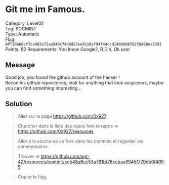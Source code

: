 # Git me im Famous.

Category: Level02  
Tag: SOCMINT  
Type: Automatic  
Flag: `APT{0b66ef7ca982a75aa548c74d8d27ee9310ef94f44ccd1400d08782f0468ea729}`  
Points: 80
Requirements: You know Google?, R.D.V, Ok user

## Message
Good job, you found the github account of the hacker !  
Recon his github repositories, look for anything that look suspicious, maybe you can find something interesting...  

## Solution

> Aller sur le page https://github.com/0x927 

> Chercher dans la liste des repos fork le repos => https://github.com/0x927/resources 

> Aller à la source de ce fork dans les commits et regarder les commentaires.
 
> Trouver => https://github.com/apt-42/resources/commit/ccb48a6ec53a781bf76ccbaa8945f770db0f4995 

> Copier le flag.
